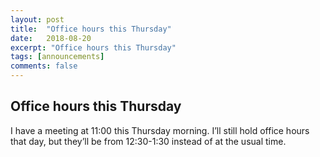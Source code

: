 ```yaml
---
layout: post
title:  "Office hours this Thursday"
date:   2018-08-20
excerpt: "Office hours this Thursday"
tags: [announcements]
comments: false
---
```


## Office hours this Thursday

I have a meeting at 11:00 this Thursday morning. I’ll still hold office hours that day, but they’ll be from 12:30-1:30 instead of at the usual time.